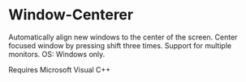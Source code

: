 # Window-Centerer
Automatically align new windows to the center of the screen. Center focused window by pressing shift three times. Support for multiple monitors. OS: Windows only.

Requires Microsoft Visual C++
